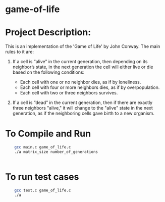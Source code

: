 # game-of-life

# Project Description:

This is an implementation of the 'Game of Life' by John Conway. The main rules to it are:
1. If a cell is “alive” in the current generation, then depending on its neighbor’s state, in the next generation the cell will either live or die based on the following conditions:
   - Each cell with one or no neighbor dies, as if by loneliness.
   - Each cell with four or more neighbors dies, as if by overpopulation.
   - Each cell with two or three neighbors survives.

2. If a cell is “dead” in the current generation, then if there are exactly three neighbors "alive," it will change to the "alive" state in the next generation, as if the neighboring cells gave birth to a new organism.

# To Compile and Run

```bash
    gcc main.c game_of_life.c
    ./a matrix_size number_of_generations
    
```
# To run test cases 

```bash
    gcc test.c game_of_life.c
    ./a 
```